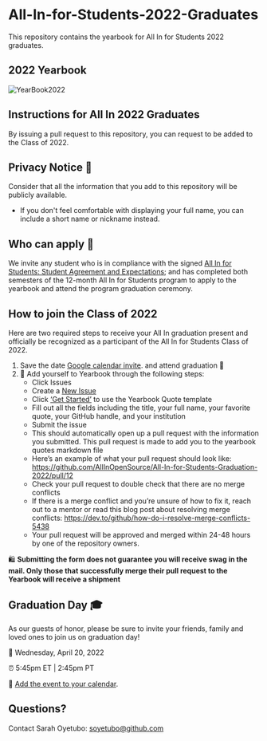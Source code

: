 
# All-In-for-Students-2022-Graduates

This repository contains the yearbook for All In for Students 2022 graduates. 

## 2022 Yearbook
![YearBook2022](https://user-images.githubusercontent.com/70516588/164084845-5018baa9-ce01-45c2-b1df-39cf1b6c49c9.jpg)


## Instructions for All In 2022 Graduates
By issuing a pull request to this repository, you can request to be added to the Class of 2022.

## Privacy Notice 👀
Consider that all the information that you add to this repository will be publicly available.
- If you don't feel comfortable with displaying your full name, you can include a short name or nickname instead.

## Who can apply 📝
We invite any student who is in compliance with the signed [All In for Students: Student Agreement and Expectations](https://docs.google.com/forms/d/1MhqtSM6cIo0003EmeNHl2usyVYCB4s4ULj8H0u_8eMY/edit); and has completed both semesters of the 12-month All In for Students program to apply to the yearbook and attend the program graduation ceremony. 

## How to join the Class of 2022

Here are two required steps to receive your All In graduation present and officially be recognized as a participant of the All In for Students Class of 2022.

1.  Save the date [Google calendar invite](https://calendar.google.com/calendar/u/0/r/eventedit/N282M2w5YjJkdDZ2Z3I0NmhiM2piZzg0NWUgY18xdmxmdmt0aWs5NWMza2drb2tzOWVrMzBqa0Bn?sf=true&output=html&action=TEMPLATE&eid=N282M2w5YjJkdDZ2Z3I0NmhiM2piZzg0NWUgY18xdmxmdmt0aWs5NWMza2drb2tzOWVrMzBqa0Bn&eref=7o63l9b2dt6vgr46hb3jbg845e).
 and attend graduation 🥳
2.  🏫 Add yourself to Yearbook through the following steps:
    - Click Issues
    - Create a [New Issue](https://github.com/AllInOpenSource/All-In-for-Students-Graduation-2022/issues/new/choose)
    - Click [‘Get Started’](https://github.com/AllInOpenSource/All-In-for-Students-Graduation-2022/issues/new?assignees=&labels=yearbook-quote-submission&template=yearbook_quote_submission.yml&title=%5BAdd+Yearbook+Quote+for%5D%3A+) to use the Yearbook Quote template
    - Fill out all the fields including the title, your full name, your favorite quote, your GitHub handle, and your institution
    - Submit the issue
    - This should automatically open up a pull request with the information you submitted. This pull request is made to add you to the yearbook quotes markdown file
    - Here’s an example of what your pull request should look like: https://github.com/AllInOpenSource/All-In-for-Students-Graduation-2022/pull/12
    - Check your pull request to double check that there are no merge conflicts
    - If there is a merge conflict and you’re unsure of how to fix it, reach out to a mentor or read this blog post about resolving merge conflicts: https://dev.to/github/how-do-i-resolve-merge-conflicts-5438
    - Your pull request will be approved and merged within 24-48 hours by one of the repository owners.
    
🛍 **Submitting the form does not guarantee you will receive swag in the mail. Only those that successfully merge their pull request to the Yearbook will receive a shipment**

## Graduation Day 🎓

As our guests of honor, please be sure to invite your friends, family and loved ones to join us on graduation day!

📆 Wednesday, April 20, 2022

⏰ 5:45pm ET | 2:45pm PT

📎 [Add the event to your calendar](https://calendar.google.com/calendar/u/0/r/eventedit/N282M2w5YjJkdDZ2Z3I0NmhiM2piZzg0NWUgY18xdmxmdmt0aWs5NWMza2drb2tzOWVrMzBqa0Bn?sf=true&output=html&action=TEMPLATE&eid=N282M2w5YjJkdDZ2Z3I0NmhiM2piZzg0NWUgY18xdmxmdmt0aWs5NWMza2drb2tzOWVrMzBqa0Bn&eref=7o63l9b2dt6vgr46hb3jbg845e).

## Questions?

Contact Sarah Oyetubo: soyetubo@github.com

